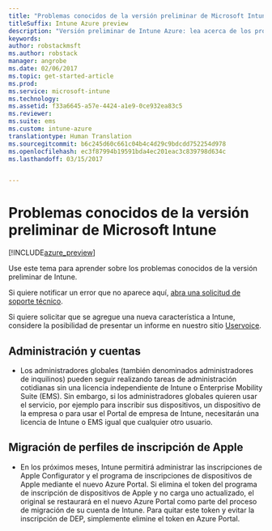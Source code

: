 ```yaml
---
title: "Problemas conocidos de la versión preliminar de Microsoft Intune"
titleSuffix: Intune Azure preview
description: "Versión preliminar de Intune Azure: lea acerca de los problemas conocidos de la versión preliminar."
keywords: 
author: robstackmsft
ms.author: robstack
manager: angrobe
ms.date: 02/06/2017
ms.topic: get-started-article
ms.prod: 
ms.service: microsoft-intune
ms.technology: 
ms.assetid: f33a6645-a57e-4424-a1e9-0ce932ea83c5
ms.reviewer: 
ms.suite: ems
ms.custom: intune-azure
translationtype: Human Translation
ms.sourcegitcommit: b6c245d60c661c04b4c4d29c9bdcdd752254d978
ms.openlocfilehash: ec3f87994b19591bda4ec201eac3c839798d634c
ms.lasthandoff: 03/15/2017


---
```


# <a name="known-issues-in-the-microsoft-intune-preview"></a>Problemas conocidos de la versión preliminar de Microsoft Intune


[!INCLUDE[azure_preview](../includes/azure_preview.md)]


Use este tema para aprender sobre los problemas conocidos de la versión preliminar de Intune.

Si quiere notificar un error que no aparece aquí, [abra una solicitud de soporte técnico](https://docs.microsoft.com/intune/troubleshoot/how-to-get-support-for-microsoft-intune).

Si quiere solicitar que se agregue una nueva característica a Intune, considere la posibilidad de presentar un informe en nuestro sitio [Uservoice](https://microsoftintune.uservoice.com/forums/291681-ideas/category/189016-azure-admin-console).

## <a name="administration-and-accounts"></a>Administración y cuentas

- Los administradores globales (también denominados administradores de inquilinos) pueden seguir realizando tareas de administración cotidianas sin una licencia independiente de Intune o Enterprise Mobility Suite (EMS). Sin embargo, si los administradores globales quieren usar el servicio, por ejemplo para inscribir sus dispositivos, un dispositivo de la empresa o para usar el Portal de empresa de Intune, necesitarán una licencia de Intune o EMS igual que cualquier otro usuario.

## <a name="apple-enrollment-profile-migration"></a>Migración de perfiles de inscripción de Apple
- En los próximos meses, Intune permitirá administrar las inscripciones de Apple Configurator y el programa de inscripciones de dispositivos de Apple mediante el nuevo Azure Portal. Si elimina el token del programa de inscripción de dispositivos de Apple y no carga uno actualizado, el original se restaurará en el nuevo Azure Portal como parte del proceso de migración de su cuenta de Intune. Para quitar este token y evitar la inscripción de DEP, simplemente elimine el token en Azure Portal. 

